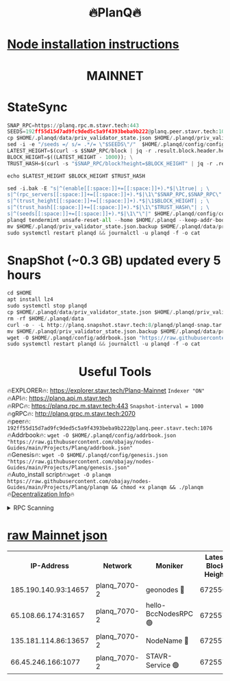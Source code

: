 <h1 align="center"> 🔥PlanQ🔥</h1>

[Node installation instructions](https://github.com/obajay/nodes-Guides/tree/main/Projects/Planq)
=
<h1 align="center"> MAINNET</h1>

# StateSync
```python
SNAP_RPC=https://planq.rpc.m.stavr.tech:443
SEEDS=192ff55d15d7ad9fc9ded5c5a9f4393beba9b222@planq.peer.stavr.tech:1076
cp $HOME/.planqd/data/priv_validator_state.json $HOME/.planqd/priv_validator_state.json.backup
sed -i -e "/seeds =/ s/= .*/= \"$SEEDS\"/"  $HOME/.planqd/config/config.toml
LATEST_HEIGHT=$(curl -s $SNAP_RPC/block | jq -r .result.block.header.height); \
BLOCK_HEIGHT=$((LATEST_HEIGHT - 1000)); \
TRUST_HASH=$(curl -s "$SNAP_RPC/block?height=$BLOCK_HEIGHT" | jq -r .result.block_id.hash)

echo $LATEST_HEIGHT $BLOCK_HEIGHT $TRUST_HASH

sed -i.bak -E "s|^(enable[[:space:]]+=[[:space:]]+).*$|\1true| ; \
s|^(rpc_servers[[:space:]]+=[[:space:]]+).*$|\1\"$SNAP_RPC,$SNAP_RPC\"| ; \
s|^(trust_height[[:space:]]+=[[:space:]]+).*$|\1$BLOCK_HEIGHT| ; \
s|^(trust_hash[[:space:]]+=[[:space:]]+).*$|\1\"$TRUST_HASH\"| ; \
s|^(seeds[[:space:]]+=[[:space:]]+).*$|\1\"\"|" $HOME/.planqd/config/config.toml
planqd tendermint unsafe-reset-all --home $HOME/.planqd --keep-addr-book
mv $HOME/.planqd/priv_validator_state.json.backup $HOME/.planqd/data/priv_validator_state.json
sudo systemctl restart planqd && journalctl -u planqd -f -o cat
```
# SnapShot (~0.3 GB) updated every 5 hours
```python
cd $HOME
apt install lz4
sudo systemctl stop planqd
cp $HOME/.planqd/data/priv_validator_state.json $HOME/.planqd/priv_validator_state.json.backup
rm -rf $HOME/.planqd/data
curl -o - -L http://planq.snapshot.stavr.tech:8/planqd/planqd-snap.tar.lz4 | lz4 -c -d - | tar -x -C $HOME/.planqd --strip-components 2
mv $HOME/.planqd/priv_validator_state.json.backup $HOME/.planqd/data/priv_validator_state.json
wget -O $HOME/.planqd/config/addrbook.json "https://raw.githubusercontent.com/obajay/nodes-Guides/main/Projects/Planq/addrbook.json"
sudo systemctl restart planqd && journalctl -u planqd -f -o cat
```

 <h1 align="center"> Useful Tools</h1>

🔥EXPLORER🔥:     https://explorer.stavr.tech/Planq-Mainnet        `Indexer "ON"` \
🔥API🔥:          https://planq.api.m.stavr.tech \
🔥RPC🔥:          https://planq.rpc.m.stavr.tech:443              `Snapshot-interval = 1000` \
🔥gRPC🔥:         http://planq.grpc.m.stavr.tech:2070 \
🔥peer🔥:         `192ff55d15d7ad9fc9ded5c5a9f4393beba9b222@planq.peer.stavr.tech:1076` \
🔥Addrbook🔥:  `wget -O $HOME/.planqd/config/addrbook.json "https://raw.githubusercontent.com/obajay/nodes-Guides/main/Projects/Planq/addrbook.json"` \
🔥Genesis🔥:  `wget -O $HOME/.planqd/config/genesis.json "https://raw.githubusercontent.com/obajay/nodes-Guides/main/Projects/Planq/genesis.json"` \
🔥Auto_install script🔥:`wget -O planqm https://raw.githubusercontent.com/obajay/nodes-Guides/main/Projects/Planq/planqm && chmod +x planqm && ./planqm` \
🔥[Decentralization Info](https://github.com/obajay/StateSync-snapshots/tree/main/Projects/Planq/Decentralization)🔥

<details>
<summary>RPC Scanning</summary>

<h2 align="center"> We scan nodes in real time every 4 hours. And we provide the final result of RPC endpoints.
We cannot influence the operation of these nodes in any way. </h2>


```python
If Voting Power is higher than 0 --> then the Node is a validator of the network and may be subject to attack and be a potential threat to the chain.
```
```python
We marked such validators with a red symbol
```

</details>

[raw Mainnet json](https://rpc-check.planqm.stavr.tech/planqm/rpc-planqm-result.json)
=



<table><tr><th>IP-Address</th><th>Network</th><th>Moniker</th><th>Latest Block Height</th><th>Earliest Block Height</th><th>Catching Up</th><th>Tx Index</th><th>Voting Power</th><th>Scan Time</th></tr><tr><td>185.190.140.93:14657</td><td>planq_7070-2</td><td>geonodes 🔴</td><td>6725568</td><td>1763655</td><td>False</td><td>on</td><td>627586</td><td>2023-12-29T04:57:34.414762271UTC</td></tr><tr><td>65.108.66.174:31657</td><td>planq_7070-2</td><td>hello-BccNodesRPC 🟢</td><td>6725576</td><td>6064001</td><td>False</td><td>on</td><td>0</td><td>2023-12-29T04:58:15.404994029UTC</td></tr><tr><td>135.181.114.86:13657</td><td>planq_7070-2</td><td>NodeName 🔴</td><td>6725570</td><td>6518001</td><td>False</td><td>off</td><td>19119</td><td>2023-12-29T04:57:45.005936639UTC</td></tr><tr><td>66.45.246.166:1077</td><td>planq_7070-2</td><td>STAVR-Service 🟢</td><td>6725572</td><td>6724501</td><td>False</td><td>on</td><td>0</td><td>2023-12-29T04:58:02.072209459UTC</td></tr></table>
